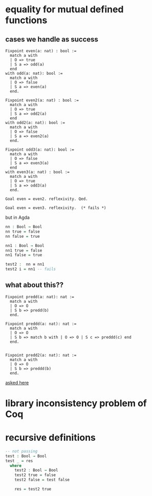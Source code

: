 

# equality for mutual defined functions


## cases we handle as success

```coq
Fixpoint even(a: nat) : bool := 
  match a with
  | O => true
  | S a => odd(a)
  end
with odd(a: nat): bool := 
  match a with 
  | O => false
  | S a => even(a)
  end.

Fixpoint even2(a: nat) : bool := 
  match a with
  | O => true
  | S a => odd2(a)
  end
with odd2(a: nat): bool := 
  match a with 
  | O => false
  | S a => even2(a)
  end.

Fixpoint odd3(a: nat): bool :=
  match a with 
  | O => false
  | S a => even3(a)
  end
with even3(a: nat) : bool := 
  match a with
  | O => true
  | S a => odd3(a)
  end.

Goal even = even2. reflexivity. Qed.

Goal even = even3. reflexivity.  (* fails *)
```

but in Agda

```Agda
nn : Bool → Bool
nn true = false
nn false = true

nn1 : Bool → Bool
nn1 true = false
nn1 false = true

test2 :  nn ≡ nn1
test2 i = nn1 -- fails
```

## what about this??

```Coq
Fixpoint predd(a: nat): nat := 
  match a with
  | O => O
  | S b => predd(b)
  end.

Fixpoint preddd(a: nat): nat := 
  match a with
  | O => O
  | S b => match b with | O => O | S c => preddd(c) end
  end.


Fixpoint predd2(a: nat): nat := 
  match a with
  | O => O
  | S b => preddd(b)
  end.
```

[asked here](https://cstheory.stackexchange.com/questions/42371/definitional-equality-of-recursive-function-definition-by-infinite-unfolding)


# library inconsistency problem of Coq


# recursive definitions


```agda
-- not passing
test : Bool → Bool
test _ = res
  where
    test2 : Bool → Bool
    test2 true = false
    test2 false = test false

    res = test2 true
```
